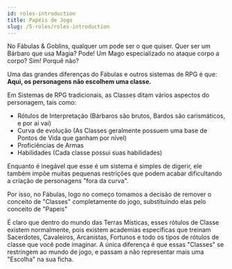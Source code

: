 ```yaml
---
id: roles-introduction
title: Papéis de Jogo
slug: /5-roles/roles-introduction
---
```


No Fábulas & Goblins, qualquer um pode ser o que quiser.
Quer ser um Bárbaro que usa Magia? Pode! Um Mago especializado no ataque corpo a corpo? Sim! Porquê não?

Uma das grandes diferenças do Fábulas e outros sistemas de RPG é que: **Aqui, os personagens não escolhem uma classe.**

Em Sistemas de RPG tradicionais, as Classes ditam vários aspectos do personagem, tais como:

- Rótulos de Interpretação (Bárbaros são brutos, Bardos são carismáticos, e por ai vai)
- Curva de evolução (As Classes geralmente possuem uma base de Pontos de Vida que ganham por nível)
- Proficiências de Armas
- Habilidades (Cada classe possui suas habilidades)

Enquanto é inegável que esse é um sistema é simples de digerir, ele também impõe muitas pequenas restrições que podem acabar dificultando a criação de personagens "fora da curva".

Por isso, no Fábulas, logo no começo tomamos a decisão de remover o conceito de "Classes" completamente do jogo, substituindo elas pelo conceito de "Papeis"

É claro que dentro do mundo das Terras Místicas, esses rótulos de Classe existem normalmente, pois existem academias específicas que treinam Sacerdotes, Cavaleiros, Arcanistas, Fortunos e todo os tipos de rótulos de classe que você pode imaginar.
A única diferença é que essas "Classes" se restringem ao mundo de jogo, e passam a não representar mais uma "Escolha" na sua ficha. 
